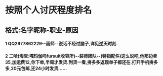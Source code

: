 # 按照个人讨厌程度排名
## 格式:名字昵称-职业-原因

#### 1 QQ2977862229--画师--说话不经过脑子,详见逆天时刻.
#### 2 二哈(淘宝:嘎玛伽吗fursuit收容所)--装师团队--(特指配件)这么说吧,他那边卖35,加运费12,你下单,半周才发货.到货一看,拼多多返现单子都还在.打开手机拼多多,20元包邮,还24小时发货......

